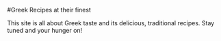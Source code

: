 #Greek Recipes at their finest

This site is all about Greek taste and its delicious, traditional recipes.
Stay tuned and your hunger on!